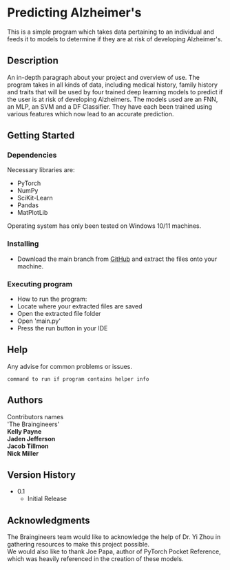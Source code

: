 # Predicting Alzheimer's

This is a simple program which takes data pertaining to an individual and feeds it to models to determine if they are at risk of developing Alzheimer's.

## Description

An in-depth paragraph about your project and overview of use.
The program takes in all kinds of data, including medical history, family history and traits that will be used by four trained deep learning models to predict if the user is at risk of developing Alzheimers. The models used are an FNN, an MLP, an SVM and a DF Classifier. They have each been trained using various features which now lead to an accurate prediction.

## Getting Started

### Dependencies
Necessary libraries are:
* PyTorch
* NumPy
* SciKit-Learn
* Pandas
* MatPlotLib

Operating system has only been tested on Windows 10/11 machines.

### Installing

* Download the main branch from [GitHub](https://github.com/n1999ck/Alzheimers) and extract the files onto your machine. 

### Executing program

* How to run the program:
* Locate where your extracted files are saved
* Open the extracted file folder
* Open 'main.py'
* Press the run button in your IDE

## Help

Any advise for common problems or issues.
```
command to run if program contains helper info
```

## Authors

Contributors names  
'The Braingineers'  
**Kelly Payne**  
**Jaden Jefferson**  
**Jacob Tillmon**  
**Nick Miller**  

## Version History
* 0.1
    * Initial Release

## Acknowledgments
The Braingineers team would like to acknowledge the help of Dr. Yi Zhou in gathering resources to make this project possible.  
We would also like to thank Joe Papa, author of PyTorch Pocket Reference, which was heavily referenced in the creation of these models.
